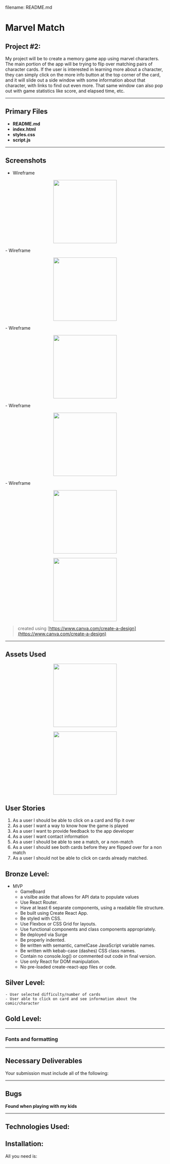 filename: README.md
# Marvel Match
## Project #2: 

My project will be to create a memory game app using marvel characters. The main portion of the app will be trying to flip over matching pairs of character cards. If the user is interested in learning more about a character, they can simply click on the more info button at the top corner of the card, and it will slide out a side window with some information about that character, with links to find out even more. That same window can also pop out with game statistics like score, and elapsed time, etc. 

---
## Primary Files

- **README.md**
- **index.html**
- **styles.css**
- **script.js**
---

## Screenshots
- Wireframe
<p align="center">
<img src='./images/wireframe-page1.png' width=200 align='center'>
</p>
- Wireframe
<p align="center">
<img src='./images/wireframe-page2.png' width=200 align='center'>
</p>
- Wireframe
<p align="center">
<img src='./images/wireframe-page2b.png' width=200 align='center'>
</p>
- Wireframe
<p align="center">
<img src='./images/wireframe-page3.png' width=200 align='center'>
</p>
- Wireframe
<p align="center">
<img src='./images/wireframe-page4.png' width=200 align='center'>
</p>

<p align="center">
<img src='./component-structure.jpg' width=200 align='center'>
</p>

> created using [https://www.canva.com/create-a-design](https://www.canva.com/create-a-design)
---

## Assets Used
<p align="center">
<img src='./images/Marvel-Wallpaper-HD-background-Wonderful.jpeg' width=200 align='center'>
</p>
<p align="center">
<img src='./images/tileback.jpg' width=200 align='center'>
</p>

## User Stories
1. As a user I should be able to click on a card and flip it over
1. As a user I want a way to know how the game is played
1. As a user I want to provide feedback to the app developer
1. As a user I want contact information 
1. As a user I should be able to see a match, or a non-match
1. As a user I should see both cards before they are flipped over for a non match
1. As a user I should not be able to click on cards already matched.

## Bronze Level:
- MVP
    - GameBoard
    - a visilbe aside that allows for API data to populate values
    - Use React Router.
    - Have at least 6 separate components, using a readable file structure.
    - Be built using Create React App.
    - Be styled with CSS.
    - Use Flexbox or CSS Grid for layouts.
    - Use functional components and class components appropriately.
    - Be deployed via Surge
    - Be properly indented.
    - Be written with semantic, camelCase JavaScript variable names.
    - Be written with kebab-case (dashes) CSS class names.
    - Contain no console.log() or commented out code in final version.
    - Use only React for DOM manipulation.
    - No pre-loaded create-react-app files or code.

## Silver Level:
    - User selected difficulty/number of cards
    - User able to click on card and see information about the comic/character

## Gold Level:

---

### Fonts and formatting

---

## Necessary Deliverables
Your submission must include all of the following:

---

## Bugs

**Found when playing with my kids**

---
## Technologies Used:


## Installation:
All you need is:
